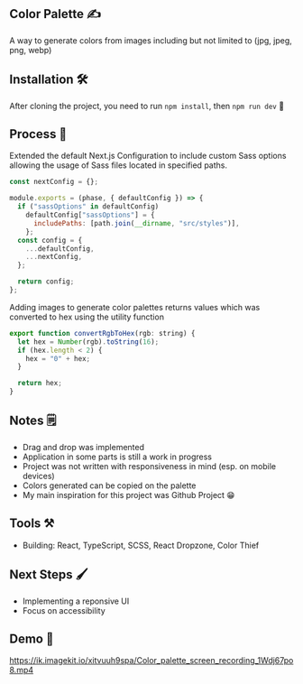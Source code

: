 ## Color Palette ✍️

A way to generate colors from images including but not limited to (jpg, jpeg, png, webp)

## Installation 🛠️

After cloning the project, you need to run `npm install`, then `npm run dev` 🔧

## Process 💪

Extended the default Next.js Configuration to include custom Sass options allowing the usage of Sass files located in specified paths.

```jsx
const nextConfig = {};

module.exports = (phase, { defaultConfig }) => {
  if ("sassOptions" in defaultConfig)
    defaultConfig["sassOptions"] = {
      includePaths: [path.join(__dirname, "src/styles")],
    };
  const config = {
    ...defaultConfig,
    ...nextConfig,
  };

  return config;
};

```

Adding images to generate color palettes returns values which was converted to hex using the utility function

```jsx
export function convertRgbToHex(rgb: string) {
  let hex = Number(rgb).toString(16);
  if (hex.length < 2) {
    hex = "0" + hex;
  }

  return hex;
}

```

## Notes 🗒️

- Drag and drop was implemented
- Application in some parts is still a work in progress
- Project was not written with responsiveness in mind (esp. on mobile devices)
- Colors generated can be copied on the palette
- My main inspiration for this project was Github Project 😁

## Tools ⚒️

- Building: React, TypeScript, SCSS, React Dropzone, Color Thief

## Next Steps 🖌️

- Implementing a reponsive UI
- Focus on accessibility

## Demo 🎥

https://ik.imagekit.io/xitvuuh9spa/Color_palette_screen_recording_1Wdj67po8.mp4


